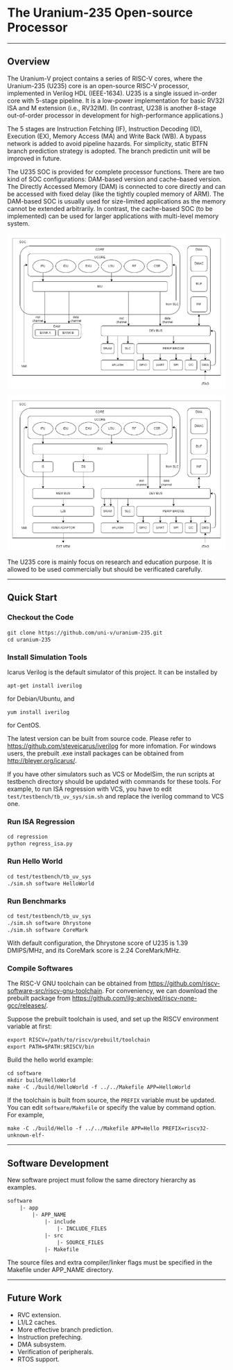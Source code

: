 The Uranium-235 Open-source Processor
=====================================

-----------
## Overview
The Uranium-V project contains a series of RISC-V cores, where the Uranium-235 (U235) core is an open-source RISC-V processor, implemented in Verilog HDL (IEEE-1634). U235 is a single issued in-order core with 5-stage pipeline. It is a low-power implementation for basic RV32I ISA and M extension (i.e., RV32IM). (In contrast, U238 is another 8-stage out-of-order processor in development for high-performance applications.)

The 5 stages are Instruction Fetching (IF), Instruction Decoding (ID), Execution (EX), Memory Access (MA) and Write Back (WB). A bypass network is added to avoid pipeline hazards. For simplicity, static BTFN branch prediction strategy is adopted. The branch predictin unit will be improved in future.

The U235 SOC is provided for complete processor functions. There are two kind of SOC configurations: DAM-based version and cache-based version. The Directly Accessed Memory (DAM) is connected to core directly and can be accessed with fixed delay (like the tightly coupled memory of ARM). The DAM-based SOC is usually used for size-limited applications as the memory cannot be extended arbitrarily. In contrast, the cache-based SOC (to be implemented) can be used for larger applications with multi-level memory system.

![The DAM-based SOC](https://github.com/uni-v/uranium-235/blob/master/doc/pics/uv_soc_arch_dam_version.png "The DAM-based SOC")

![The cache-based SOC](https://github.com/uni-v/uranium-235/blob/master/doc/pics/uv_soc_arch_cache_version.png "The cache-based SOC")

The U235 core is mainly focus on research and education purpose. It is allowed to be used commercially but should be verificated carefully.

--------------
## Quick Start

### Checkout the Code
```shell
git clone https://github.com/uni-v/uranium-235.git
cd uranium-235
```

### Install Simulation Tools
Icarus Verilog is the default simulator of this project. It can be installed by
```
apt-get install iverilog
```
for Debian/Ubuntu, and
```
yum install iverilog
```
for CentOS.

The latest version can be built from source code. Please refer to https://github.com/steveicarus/iverilog for more infomation. For windows users, the prebuilt .exe install packages can be obtained from http://bleyer.org/icarus/.

If you have other simulators such as VCS or ModelSim, the run scripts at testbench directory should be updated with commands for these tools. For example, to run ISA regression with VCS, you have to edit `test/testbench/tb_uv_sys/sim.sh` and replace the iverilog command to VCS one.

### Run ISA Regression
```shell
cd regression
python regress_isa.py
```

### Run Hello World
```shell
cd test/testbench/tb_uv_sys
./sim.sh software HelloWorld
```

### Run Benchmarks
```shell
cd test/testbench/tb_uv_sys
./sim.sh software Dhrystone
./sim.sh software CoreMark
```

With default configuration, the Dhrystone score of U235 is 1.39 DMIPS/MHz, and its CoreMark score is 2.24 CoreMark/MHz.

### Compile Softwares
The RISC-V GNU toolchain can be obtained from https://github.com/riscv-software-src/riscv-gnu-toolchain. For conveniency, we can download the prebuilt package from https://github.com/ilg-archived/riscv-none-gcc/releases/.

Suppose the prebuilt toolchain is used, and set up the RISCV environment variable at first:
```shell
export RISCV=/path/to/riscv/prebuilt/toolchain
export PATH=$PATH:$RISCV/bin
```

Build the hello world example:
```shell
cd software
mkdir build/HelloWorld
make -C ./build/HelloWorld -f ../../Makefile APP=HelloWorld
```

If the toolchain is built from source, the `PREFIX` variable must be updated. You can edit `software/Makefile` or specify the value by command option. For example,
```shell
make -C ./build/Hello -f ../../Makefile APP=Hello PREFIX=riscv32-unknown-elf-
```

-----------------------
## Software Development
New software project must follow the same directory hierarchy as examples.
```
software
    |- app
        |- APP_NAME
            |- include
                |- INCLUDE_FILES
            |- src
                |- SOURCE_FILES
            |- Makefile
```

The source files and extra compiler/linker flags must be specified in the Makefile under APP_NAME directory.

--------------
## Future Work
* RVC extension.
* L1/L2 caches.
* More effective branch prediction.
* Instruction prefeching.
* DMA subsystem.
* Verification of peripherals.
* RTOS support.
